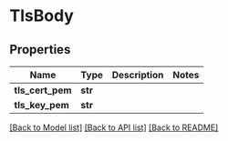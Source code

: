 # TlsBody

## Properties
Name | Type | Description | Notes
------------ | ------------- | ------------- | -------------
**tls_cert_pem** | **str** |  | 
**tls_key_pem** | **str** |  | 

[[Back to Model list]](../README.md#documentation-for-models) [[Back to API list]](../README.md#documentation-for-api-endpoints) [[Back to README]](../README.md)


